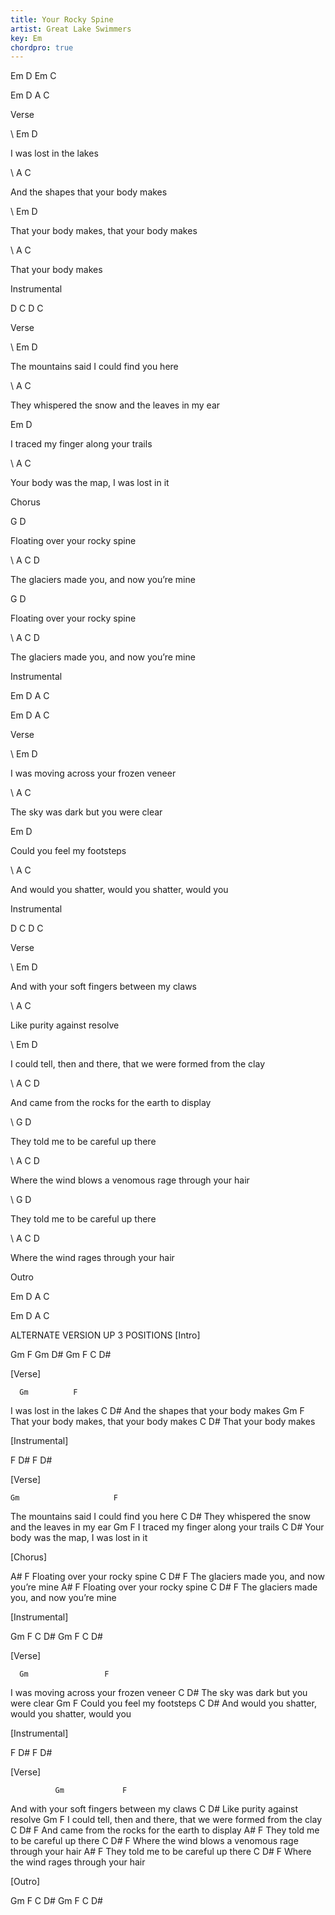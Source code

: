 ```yaml
---
title: Your Rocky Spine
artist: Great Lake Swimmers
key: Em
chordpro: true
---
```



Em D Em C

Em D A C

Verse

\    Em          D

I was lost in the lakes

\    A                C

And the shapes that your body makes

\    Em                    D

That your body makes, that your body makes

\    A             C

That your body makes

Instrumental

D C D C

Verse

\    Em                     D

The mountains said I could find you here

\    A                          C

They whispered the snow and the leaves in my ear

   Em               D

I traced my finger along your trails

\    A                  C

Your body was the map, I was lost in it

Chorus

G                  D

Floating over your rocky spine

\    A                      C         D

The glaciers made you, and now you’re mine

G                  D

Floating over your rocky spine

\    A                      C         D

The glaciers made you, and now you’re mine

Instrumental

Em D A C

Em D A C

Verse

\    Em                 D

I was moving across your frozen veneer

\    A                C

The sky was dark but you were clear

Em                D

Could you feel my footsteps

\    A                            C

And would you shatter, would you shatter, would you

Instrumental

D C D C

Verse

\    Em             D

And with your soft fingers between my claws

\    A       C

Like purity against resolve

\    Em                                 D

I could tell, then and there, that we were formed from the clay

\    A                           C   D

And came from the rocks for the earth to display

\    G            D

They told me to be careful up there

\    A                     C   D

Where the wind blows a venomous rage through your hair

\    G            D

They told me to be careful up there

\    A                       C   D

Where the wind rages through your hair

Outro

Em D A C

Em D A C



ALTERNATE VERSION UP 3 POSITIONS
[Intro]

Gm F Gm D#
Gm F C D#


[Verse]

      Gm          F
I was lost in the lakes
        C                D#
And the shapes that your body makes
          Gm                    F
That your body makes, that your body makes
          C             D#
That your body makes


[Instrumental]

F D# F D#


[Verse]

    Gm                     F
The mountains said I could find you here
     C                          D#
They whispered the snow and the leaves in my ear
   Gm               F
I traced my finger along your trails
     C                  D#
Your body was the map, I was lost in it


[Chorus]

A#                 F
Floating over your rocky spine
    C                      D#        F
The glaciers made you, and now you’re mine
A#                 F
Floating over your rocky spine
    C                      D#        F
The glaciers made you, and now you’re mine


[Instrumental]


Gm F C D#
Gm F C D#


[Verse]

      Gm                 F
I was moving across your frozen veneer
    C                D#
The sky was dark but you were clear
Gm                F
Could you feel my footsteps
              C                            D#
And would you shatter, would you shatter, would you


[Instrumental]

F D# F D#


[Verse]

              Gm             F
And with your soft fingers between my claws
     C       D#
Like purity against resolve
        Gm                                 F
I could tell, then and there, that we were formed from the clay
    C                           D#  F
And came from the rocks for the earth to display
     A#           F
They told me to be careful up there
          C                     D#  F
Where the wind blows a venomous rage through your hair
     A#           F
They told me to be careful up there
          C                       D#  F
Where the wind rages through your hair


[Outro]

Gm F C D#
Gm F C D#
